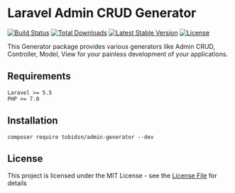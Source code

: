 # Laravel Admin CRUD Generator

[![Build Status](https://travis-ci.org/tobidsn/admin-generator.svg)](https://travis-ci.org/tobidsn/admin-generator.svg)
[![Total Downloads](https://poser.pugx.org/tobidsn/admin-generator/d/total.svg)](https://packagist.org/packages/tobidsn/admin-generator)
[![Latest Stable Version](https://poser.pugx.org/tobidsn/admin-generator/v/stable.svg)](https://packagist.org/packages/tobidsn/admin-generator)
[![License](https://poser.pugx.org/tobidsn/admin-generator/license.svg)](https://packagist.org/packages/tobidsn/admin-generator)

This Generator package provides various generators like Admin CRUD, Controller, Model, View for your painless development of your applications.

## Requirements
    Laravel >= 5.5
    PHP >= 7.0

## Installation
```
composer require tobidsn/admin-generator --dev
```

## License

This project is licensed under the MIT License - see the [License File](LICENSE) for details
